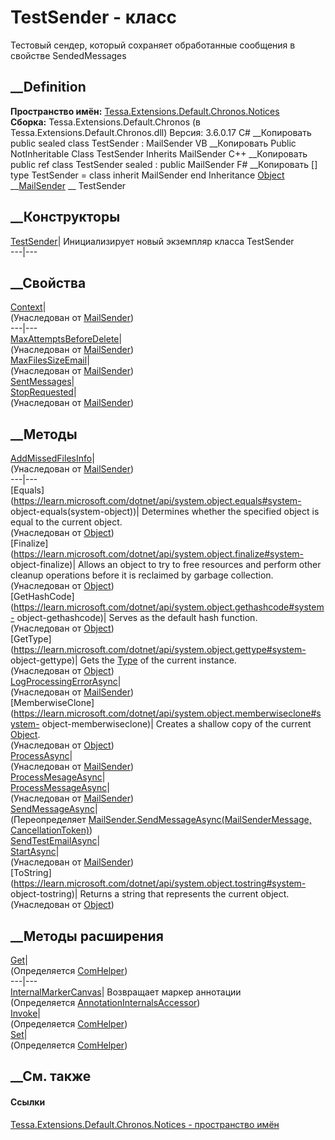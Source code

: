 # TestSender - класс
Тестовый сендер, который сохраняет обработанные сообщения в свойстве
SendedMessages
## __Definition
 **Пространство имён:**
[Tessa.Extensions.Default.Chronos.Notices](N_Tessa_Extensions_Default_Chronos_Notices.htm)  
 **Сборка:** Tessa.Extensions.Default.Chronos (в
Tessa.Extensions.Default.Chronos.dll) Версия: 3.6.0.17
C# __Копировать
     public sealed class TestSender : MailSender
VB __Копировать
     Public NotInheritable Class TestSender
    	Inherits MailSender
C++ __Копировать
     public ref class TestSender sealed : public MailSender
F# __Копировать
     [<SealedAttribute>]
    type TestSender = 
        class
            inherit MailSender
        end
Inheritance
    [Object](https://learn.microsoft.com/dotnet/api/system.object) __[MailSender](T_Tessa_Extensions_Default_Chronos_Notices_MailSender.htm) __ TestSender
##  __Конструкторы
[TestSender](M_Tessa_Extensions_Default_Chronos_Notices_TestSender__ctor.htm)|
Инициализирует новый экземпляр класса TestSender  
---|---  
##  __Свойства
[Context](P_Tessa_Extensions_Default_Chronos_Notices_MailSender_Context.htm)|  
(Унаследован от
[MailSender](T_Tessa_Extensions_Default_Chronos_Notices_MailSender.htm))  
---|---  
[MaxAttemptsBeforeDelete](P_Tessa_Extensions_Default_Chronos_Notices_MailSender_MaxAttemptsBeforeDelete.htm)|  
(Унаследован от
[MailSender](T_Tessa_Extensions_Default_Chronos_Notices_MailSender.htm))  
[MaxFilesSizeEmail](P_Tessa_Extensions_Default_Chronos_Notices_MailSender_MaxFilesSizeEmail.htm)|  
(Унаследован от
[MailSender](T_Tessa_Extensions_Default_Chronos_Notices_MailSender.htm))  
[SentMessages](P_Tessa_Extensions_Default_Chronos_Notices_TestSender_SentMessages.htm)|  
[StopRequested](P_Tessa_Extensions_Default_Chronos_Notices_MailSender_StopRequested.htm)|  
(Унаследован от
[MailSender](T_Tessa_Extensions_Default_Chronos_Notices_MailSender.htm))  
##  __Методы
[AddMissedFilesInfo](M_Tessa_Extensions_Default_Chronos_Notices_MailSender_AddMissedFilesInfo.htm)|  
(Унаследован от
[MailSender](T_Tessa_Extensions_Default_Chronos_Notices_MailSender.htm))  
---|---  
[Equals](https://learn.microsoft.com/dotnet/api/system.object.equals#system-
object-equals\(system-object\))| Determines whether the specified object is
equal to the current object.  
(Унаследован от
[Object](https://learn.microsoft.com/dotnet/api/system.object))  
[Finalize](https://learn.microsoft.com/dotnet/api/system.object.finalize#system-
object-finalize)| Allows an object to try to free resources and perform other
cleanup operations before it is reclaimed by garbage collection.  
(Унаследован от
[Object](https://learn.microsoft.com/dotnet/api/system.object))  
[GetHashCode](https://learn.microsoft.com/dotnet/api/system.object.gethashcode#system-
object-gethashcode)| Serves as the default hash function.  
(Унаследован от
[Object](https://learn.microsoft.com/dotnet/api/system.object))  
[GetType](https://learn.microsoft.com/dotnet/api/system.object.gettype#system-
object-gettype)| Gets the
[Type](https://learn.microsoft.com/dotnet/api/system.type) of the current
instance.  
(Унаследован от
[Object](https://learn.microsoft.com/dotnet/api/system.object))  
[LogProcessingErrorAsync](M_Tessa_Extensions_Default_Chronos_Notices_MailSender_LogProcessingErrorAsync.htm)|  
(Унаследован от
[MailSender](T_Tessa_Extensions_Default_Chronos_Notices_MailSender.htm))  
[MemberwiseClone](https://learn.microsoft.com/dotnet/api/system.object.memberwiseclone#system-
object-memberwiseclone)| Creates a shallow copy of the current
[Object](https://learn.microsoft.com/dotnet/api/system.object).  
(Унаследован от
[Object](https://learn.microsoft.com/dotnet/api/system.object))  
[ProcessAsync](M_Tessa_Extensions_Default_Chronos_Notices_MailSender_ProcessAsync.htm)|  
(Унаследован от
[MailSender](T_Tessa_Extensions_Default_Chronos_Notices_MailSender.htm))  
[ProcessMesageAsync](M_Tessa_Extensions_Default_Chronos_Notices_TestSender_ProcessMesageAsync.htm)|  
[ProcessMessageAsync](M_Tessa_Extensions_Default_Chronos_Notices_MailSender_ProcessMessageAsync.htm)|  
(Унаследован от
[MailSender](T_Tessa_Extensions_Default_Chronos_Notices_MailSender.htm))  
[SendMessageAsync](M_Tessa_Extensions_Default_Chronos_Notices_TestSender_SendMessageAsync.htm)|  
(Переопределяет [MailSender.SendMessageAsync(MailSenderMessage,
CancellationToken)](M_Tessa_Extensions_Default_Chronos_Notices_MailSender_SendMessageAsync.htm))  
[SendTestEmailAsync](M_Tessa_Extensions_Default_Chronos_Notices_TestSender_SendTestEmailAsync.htm)|  
[StartAsync](M_Tessa_Extensions_Default_Chronos_Notices_MailSender_StartAsync.htm)|  
(Унаследован от
[MailSender](T_Tessa_Extensions_Default_Chronos_Notices_MailSender.htm))  
[ToString](https://learn.microsoft.com/dotnet/api/system.object.tostring#system-
object-tostring)| Returns a string that represents the current object.  
(Унаследован от
[Object](https://learn.microsoft.com/dotnet/api/system.object))  
##  __Методы расширения
[Get](M_Tessa_Extensions_Default_Client_EDS_ComHelper_Get.htm)|  
(Определяется
[ComHelper](T_Tessa_Extensions_Default_Client_EDS_ComHelper.htm))  
---|---  
[InternalMarkerCanvas](M_Tessa_UI_Views_Charting_Annotations_AnnotationInternalsAccessor_InternalMarkerCanvas.htm)|
Возвращает маркер аннотации  
(Определяется
[AnnotationInternalsAccessor](T_Tessa_UI_Views_Charting_Annotations_AnnotationInternalsAccessor.htm))  
[Invoke](M_Tessa_Extensions_Default_Client_EDS_ComHelper_Invoke.htm)|  
(Определяется
[ComHelper](T_Tessa_Extensions_Default_Client_EDS_ComHelper.htm))  
[Set](M_Tessa_Extensions_Default_Client_EDS_ComHelper_Set.htm)|  
(Определяется
[ComHelper](T_Tessa_Extensions_Default_Client_EDS_ComHelper.htm))  
##  __См. также
#### Ссылки
[Tessa.Extensions.Default.Chronos.Notices - пространство
имён](N_Tessa_Extensions_Default_Chronos_Notices.htm)
